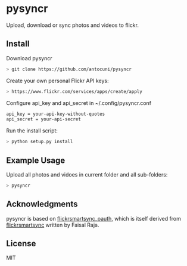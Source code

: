 # pysyncr

Upload, download or sync photos and videos to flickr.

## Install

Download pysyncr

```sh
> git clone https://github.com/antocuni/pysyncr
```

Create your own personal Flickr API keys:
```sh
> https://www.flickr.com/services/apps/create/apply
```

Configure api_key and api_secret in ~/.config/pysyncr.conf
```sh
api_key = your-api-key-without-quotes
api_secret = your-api-secret
```

Run the install script:
```sh
> python setup.py install
```

## Example Usage

Upload all photos and vidoes in current folder and all sub-folders:
```sh
> pysyncr
```

## Acknowledgments

pysyncr is based on
[flickrsmartsync_oauth](https://github.com/inspector2211/flickrsmartsync_oauth),
which is itself derived from
[flickrsmartsync](https://github.com/faisalraja/flickrsmartsync) written by
Faisal Raja.  


## License

MIT

